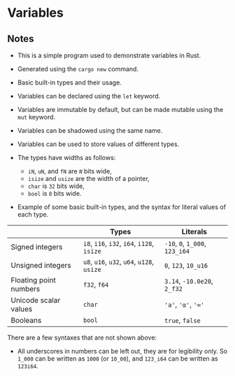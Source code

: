 # Variables

## Notes
- This is a simple program used to demonstrate variables in Rust.
- Generated using the `cargo new` command.
- Basic built-in types and their usage.
- Variables can be declared using the `let` keyword.
- Variables are immutable by default, but can be made mutable using the `mut` keyword.
- Variables can be shadowed using the same name.
- Variables can be used to store values of different types.
- The types have widths as follows:
  - `iN`, `uN`, and `fN` are _`N`_ bits wide,
  - `isize` and `usize` are the width of a pointer,
  - `char` is `32` bits wide,
  - `bool` is `8` bits wide.

- Example of some basic built-in types, and the syntax for literal values of each type.

|                        | Types                                      | Literals                       |
| ---------------------- | ------------------------------------------ | ------------------------------ |
| Signed integers        | `i8`, `i16`, `i32`, `i64`, `i128`, `isize` | `-10`, `0`, `1_000`, `123_i64` |
| Unsigned integers      | `u8`, `u16`, `u32`, `u64`, `u128`, `usize` | `0`, `123`, `10_u16`           |
| Floating point numbers | `f32`, `f64`                               | `3.14`, `-10.0e20`, `2_f32`    |
| Unicode scalar values  | `char`                                     | `'a'`, `'α'`, `'∞'`            |
| Booleans               | `bool`                                     | `true`, `false`                |

There are a few syntaxes that are not shown above:

- All underscores in numbers can be left out, they are for legibility only. So
  `1_000` can be written as `1000` (or `10_00`), and `123_i64` can be written as
  `123i64`.
